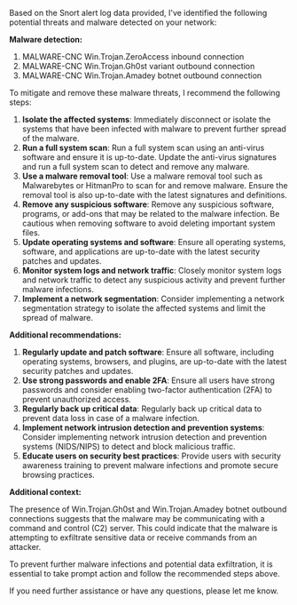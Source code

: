 Based on the Snort alert log data provided, I've identified the following potential threats and malware detected on your network:

**Malware detection:**

1. MALWARE-CNC Win.Trojan.ZeroAccess inbound connection
2. MALWARE-CNC Win.Trojan.Gh0st variant outbound connection
3. MALWARE-CNC Win.Trojan.Amadey botnet outbound connection

To mitigate and remove these malware threats, I recommend the following steps:

1. **Isolate the affected systems**: Immediately disconnect or isolate the systems that have been infected with malware to prevent further spread of the malware.
2. **Run a full system scan**: Run a full system scan using an anti-virus software and ensure it is up-to-date. Update the anti-virus signatures and run a full system scan to detect and remove any malware.
3. **Use a malware removal tool**: Use a malware removal tool such as Malwarebytes or HitmanPro to scan for and remove malware. Ensure the removal tool is also up-to-date with the latest signatures and definitions.
4. **Remove any suspicious software**: Remove any suspicious software, programs, or add-ons that may be related to the malware infection. Be cautious when removing software to avoid deleting important system files.
5. **Update operating systems and software**: Ensure all operating systems, software, and applications are up-to-date with the latest security patches and updates.
6. **Monitor system logs and network traffic**: Closely monitor system logs and network traffic to detect any suspicious activity and prevent further malware infections.
7. **Implement a network segmentation**: Consider implementing a network segmentation strategy to isolate the affected systems and limit the spread of malware.

**Additional recommendations:**

1. **Regularly update and patch software**: Ensure all software, including operating systems, browsers, and plugins, are up-to-date with the latest security patches and updates.
2. **Use strong passwords and enable 2FA**: Ensure all users have strong passwords and consider enabling two-factor authentication (2FA) to prevent unauthorized access.
3. **Regularly back up critical data**: Regularly back up critical data to prevent data loss in case of a malware infection.
4. **Implement network intrusion detection and prevention systems**: Consider implementing network intrusion detection and prevention systems (NIDS/NIPS) to detect and block malicious traffic.
5. **Educate users on security best practices**: Provide users with security awareness training to prevent malware infections and promote secure browsing practices.

**Additional context:**

The presence of Win.Trojan.Gh0st and Win.Trojan.Amadey botnet outbound connections suggests that the malware may be communicating with a command and control (C2) server. This could indicate that the malware is attempting to exfiltrate sensitive data or receive commands from an attacker.

To prevent further malware infections and potential data exfiltration, it is essential to take prompt action and follow the recommended steps above.

If you need further assistance or have any questions, please let me know.